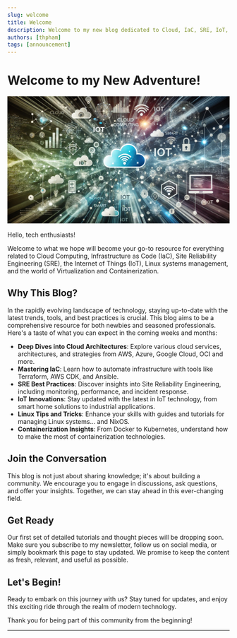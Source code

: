 ```yaml
---
slug: welcome
title: Welcome
description: Welcome to my new blog dedicated to Cloud, IaC, SRE, IoT, Linux, and Virtualization/Containerization!
authors: [thpham]
tags: [announcement]
---
```


# Welcome to my New Adventure!

![Welcome Image](welcome-banner.webp)

Hello, tech enthusiasts!

Welcome to what we hope will become your go-to resource for everything related to Cloud Computing, Infrastructure as Code (IaC), Site Reliability Engineering (SRE), the Internet of Things (IoT), Linux systems management, and the world of Virtualization and Containerization.

## Why This Blog?

In the rapidly evolving landscape of technology, staying up-to-date with the latest trends, tools, and best practices is crucial. This blog aims to be a comprehensive resource for both newbies and seasoned professionals. Here's a taste of what you can expect in the coming weeks and months:

- **Deep Dives into Cloud Architectures**: Explore various cloud services, architectures, and strategies from AWS, Azure, Google Cloud, OCI and more.
- **Mastering IaC**: Learn how to automate infrastructure with tools like Terraform, AWS CDK, and Ansible.
- **SRE Best Practices**: Discover insights into Site Reliability Engineering, including monitoring, performance, and incident response.
- **IoT Innovations**: Stay updated with the latest in IoT technology, from smart home solutions to industrial applications.
- **Linux Tips and Tricks**: Enhance your skills with guides and tutorials for managing Linux systems... and NixOS.
- **Containerization Insights**: From Docker to Kubernetes, understand how to make the most of containerization technologies.

## Join the Conversation

This blog is not just about sharing knowledge; it's about building a community. We encourage you to engage in discussions, ask questions, and offer your insights. Together, we can stay ahead in this ever-changing field.

## Get Ready

Our first set of detailed tutorials and thought pieces will be dropping soon. Make sure you subscribe to my newsletter, follow us on social media, or simply bookmark this page to stay updated. We promise to keep the content as fresh, relevant, and useful as possible.

## Let's Begin!

Ready to embark on this journey with us? Stay tuned for updates, and enjoy this exciting ride through the realm of modern technology.

Thank you for being part of this community from the beginning!

---
